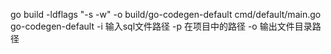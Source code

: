 go build -ldflags "-s -w" -o build/go-codegen-default cmd/default/main.go
go-codegen-default -i 输入sql文件路径 -p 在项目中的路径 -o 输出文件目录路径